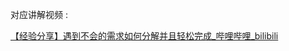 对应讲解视频  : 

[【经验分享】遇到不会的需求如何分解并且轻松完成_哔哩哔哩_bilibili](https://www.bilibili.com/video/BV1zd4y1N7S8?spm_id_from=333.999.0.0&vd_source=2797cd16b4f7080461d665d38c9a7cd2)